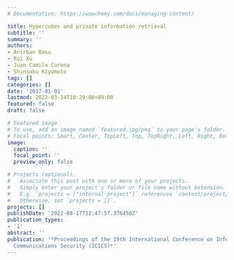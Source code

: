 ```yaml
---
# Documentation: https://wowchemy.com/docs/managing-content/

title: Hypercubes and private information retrieval
subtitle: ''
summary: ''
authors:
- Anirban Basu
- Rui Xu
- Juan Camilo Corena
- Shinsaku Kiyomoto
tags: []
categories: []
date: '2017-01-01'
lastmod: 2022-03-14T10:29:00+09:00
featured: false
draft: false

# Featured image
# To use, add an image named `featured.jpg/png` to your page's folder.
# Focal points: Smart, Center, TopLeft, Top, TopRight, Left, Right, BottomLeft, Bottom, BottomRight.
image:
  caption: ''
  focal_point: ''
  preview_only: false

# Projects (optional).
#   Associate this post with one or more of your projects.
#   Simply enter your project's folder or file name without extension.
#   E.g. `projects = ["internal-project"]` references `content/project/deep-learning/index.md`.
#   Otherwise, set `projects = []`.
projects: []
publishDate: '2022-08-17T12:47:57.376450Z'
publication_types:
- '1'
abstract: ''
publication: '*Proceedings of the 19th International Conference on Information and
  Communications Security (ICICS)*'
---
```

